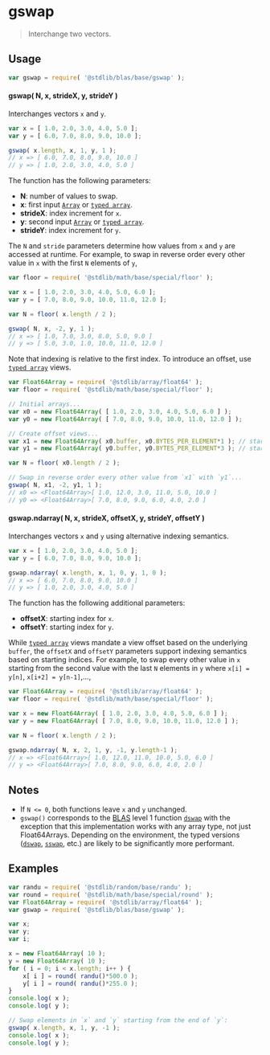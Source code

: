 <!--

@license Apache-2.0

Copyright (c) 2020 The Stdlib Authors.

Licensed under the Apache License, Version 2.0 (the "License");
you may not use this file except in compliance with the License.
You may obtain a copy of the License at

   http://www.apache.org/licenses/LICENSE-2.0

Unless required by applicable law or agreed to in writing, software
distributed under the License is distributed on an "AS IS" BASIS,
WITHOUT WARRANTIES OR CONDITIONS OF ANY KIND, either express or implied.
See the License for the specific language governing permissions and
limitations under the License.

-->

# gswap

> Interchange two vectors.

<section class="usage">

## Usage

```javascript
var gswap = require( '@stdlib/blas/base/gswap' );
```

#### gswap( N, x, strideX, y, strideY )

Interchanges vectors `x` and `y`.

```javascript
var x = [ 1.0, 2.0, 3.0, 4.0, 5.0 ];
var y = [ 6.0, 7.0, 8.0, 9.0, 10.0 ];

gswap( x.length, x, 1, y, 1 );
// x => [ 6.0, 7.0, 8.0, 9.0, 10.0 ]
// y => [ 1.0, 2.0, 3.0, 4.0, 5.0 ]
```

The function has the following parameters:

-   **N**: number of values to swap.
-   **x**: first input [`Array`][mdn-array] or [`typed array`][mdn-typed-array].
-   **strideX**: index increment for `x`.
-   **y**: second input [`Array`][mdn-array] or [`typed array`][mdn-typed-array].
-   **strideY**: index increment for `y`.

The `N` and `stride` parameters determine how values from `x` and `y` are accessed at runtime. For example, to swap in reverse order every other value in `x` with the first `N` elements of `y`,

```javascript
var floor = require( '@stdlib/math/base/special/floor' );

var x = [ 1.0, 2.0, 3.0, 4.0, 5.0, 6.0 ];
var y = [ 7.0, 8.0, 9.0, 10.0, 11.0, 12.0 ];

var N = floor( x.length / 2 );

gswap( N, x, -2, y, 1 );
// x => [ 1.0, 7.0, 3.0, 8.0, 5.0, 9.0 ]
// y => [ 5.0, 3.0, 1.0, 10.0, 11.0, 12.0 ]
```

Note that indexing is relative to the first index. To introduce an offset, use [`typed array`][mdn-typed-array] views.

<!-- eslint-disable stdlib/capitalized-comments -->

```javascript
var Float64Array = require( '@stdlib/array/float64' );
var floor = require( '@stdlib/math/base/special/floor' );

// Initial arrays...
var x0 = new Float64Array( [ 1.0, 2.0, 3.0, 4.0, 5.0, 6.0 ] );
var y0 = new Float64Array( [ 7.0, 8.0, 9.0, 10.0, 11.0, 12.0 ] );

// Create offset views...
var x1 = new Float64Array( x0.buffer, x0.BYTES_PER_ELEMENT*1 ); // start at 2nd element
var y1 = new Float64Array( y0.buffer, y0.BYTES_PER_ELEMENT*3 ); // start at 4th element

var N = floor( x0.length / 2 );

// Swap in reverse order every other value from `x1` with `y1`...
gswap( N, x1, -2, y1, 1 );
// x0 => <Float64Array>[ 1.0, 12.0, 3.0, 11.0, 5.0, 10.0 ]
// y0 => <Float64Array>[ 7.0, 8.0, 9.0, 6.0, 4.0, 2.0 ]
```

#### gswap.ndarray( N, x, strideX, offsetX, y, strideY, offsetY )

Interchanges vectors `x` and `y` using alternative indexing semantics.

```javascript
var x = [ 1.0, 2.0, 3.0, 4.0, 5.0 ];
var y = [ 6.0, 7.0, 8.0, 9.0, 10.0 ];

gswap.ndarray( x.length, x, 1, 0, y, 1, 0 );
// x => [ 6.0, 7.0, 8.0, 9.0, 10.0 ]
// y => [ 1.0, 2.0, 3.0, 4.0, 5.0 ]
```

The function has the following additional parameters:

-   **offsetX**: starting index for `x`.
-   **offsetY**: starting index for `y`.

While [`typed array`][mdn-typed-array] views mandate a view offset based on the underlying `buffer`, the `offsetX` and `offsetY` parameters support indexing semantics based on starting indices. For example, to swap every other value in `x` starting from the second value with the last `N` elements in `y` where `x[i] = y[n]`, `x[i+2] = y[n-1]`,...,

```javascript
var Float64Array = require( '@stdlib/array/float64' );
var floor = require( '@stdlib/math/base/special/floor' );

var x = new Float64Array( [ 1.0, 2.0, 3.0, 4.0, 5.0, 6.0 ] );
var y = new Float64Array( [ 7.0, 8.0, 9.0, 10.0, 11.0, 12.0 ] );

var N = floor( x.length / 2 );

gswap.ndarray( N, x, 2, 1, y, -1, y.length-1 );
// x => <Float64Array>[ 1.0, 12.0, 11.0, 10.0, 5.0, 6.0 ]
// y => <Float64Array>[ 7.0, 8.0, 9.0, 6.0, 4.0, 2.0 ]
```

</section>

<!-- /.usage -->

<section class="notes">

## Notes

-   If `N <= 0`, both functions leave `x` and `y` unchanged.
-   `gswap()` corresponds to the [BLAS][blas] level 1 function [`dswap`][dswap] with the exception that this implementation works with any array type, not just Float64Arrays. Depending on the environment, the typed versions ([`dswap`][@stdlib/blas/base/dswap], [`sswap`][@stdlib/blas/base/sswap], etc.) are likely to be significantly more performant.

</section>

<!-- /.notes -->

<section class="examples">

## Examples

<!-- eslint no-undef: "error" -->

```javascript
var randu = require( '@stdlib/random/base/randu' );
var round = require( '@stdlib/math/base/special/round' );
var Float64Array = require( '@stdlib/array/float64' );
var gswap = require( '@stdlib/blas/base/gswap' );

var x;
var y;
var i;

x = new Float64Array( 10 );
y = new Float64Array( 10 );
for ( i = 0; i < x.length; i++ ) {
    x[ i ] = round( randu()*500.0 );
    y[ i ] = round( randu()*255.0 );
}
console.log( x );
console.log( y );

// Swap elements in `x` and `y` starting from the end of `y`:
gswap( x.length, x, 1, y, -1 );
console.log( x );
console.log( y );
```

</section>

<!-- /.examples -->

<section class="links">

[blas]: http://www.netlib.org/blas

[dswap]: http://www.netlib.org/lapack/explore-html/de/da4/group__double__blas__level1.html

[mdn-array]: https://developer.mozilla.org/en-US/docs/Web/JavaScript/Reference/Global_Objects/Array

[mdn-typed-array]: https://developer.mozilla.org/en-US/docs/Web/JavaScript/Reference/Global_Objects/TypedArray

[@stdlib/blas/base/dswap]: https://github.com/stdlib-js/blas/tree/main/base/dswap

[@stdlib/blas/base/sswap]: https://github.com/stdlib-js/blas/tree/main/base/sswap

</section>

<!-- /.links -->
